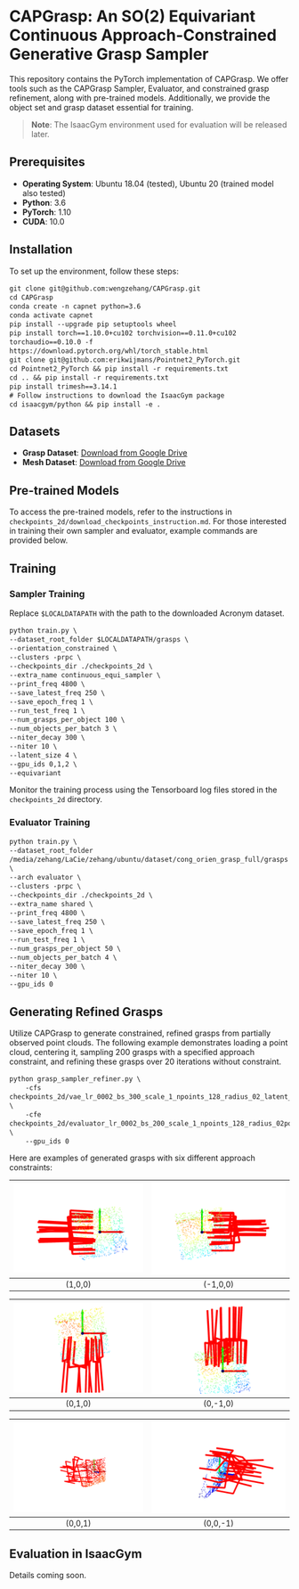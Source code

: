 # CAPGrasp: An SO(2) Equivariant Continuous Approach-Constrained Generative Grasp Sampler

This repository contains the PyTorch implementation of CAPGrasp. We offer tools such as the CAPGrasp Sampler, Evaluator, and constrained grasp refinement, along with pre-trained models. Additionally, we provide the object set and grasp dataset essential for training.

> **Note**: The IsaacGym environment used for evaluation will be released later.

## Prerequisites

- **Operating System**: Ubuntu 18.04 (tested), Ubuntu 20 (trained model also tested)
- **Python**: 3.6
- **PyTorch**: 1.10
- **CUDA**: 10.0

## Installation

To set up the environment, follow these steps:

```
git clone git@github.com:wengzehang/CAPGrasp.git
cd CAPGrasp
conda create -n capnet python=3.6
conda activate capnet
pip install --upgrade pip setuptools wheel
pip install torch==1.10.0+cu102 torchvision==0.11.0+cu102 torchaudio==0.10.0 -f https://download.pytorch.org/whl/torch_stable.html
git clone git@github.com:erikwijmans/Pointnet2_PyTorch.git
cd Pointnet2_PyTorch && pip install -r requirements.txt
cd .. && pip install -r requirements.txt 
pip install trimesh==3.14.1
# Follow instructions to download the IsaacGym package
cd isaacgym/python && pip install -e .
```

## Datasets

- **Grasp Dataset**: [Download from Google Drive](https://drive.google.com/drive/folders/1D-7twxwE-PZ1QmVei5PsCHeKXhZopMLN?usp=sharing)
- **Mesh Dataset**: [Download from Google Drive](https://drive.google.com/file/d/1BITM0ntPUNTIWthFdveoUMMblH9zaAOp/view?usp=drive_link)

## Pre-trained Models

To access the pre-trained models, refer to the instructions in `checkpoints_2d/download_checkpoints_instruction.md`. For those interested in training their own sampler and evaluator, example commands are provided below.

## Training

### Sampler Training

Replace `$LOCALDATAPATH` with the path to the downloaded Acronym dataset.

```
python train.py \
--dataset_root_folder $LOCALDATAPATH/grasps \
--orientation_constrained \
--clusters -prpc \
--checkpoints_dir ./checkpoints_2d \
--extra_name continuous_equi_sampler \
--print_freq 4800 \
--save_latest_freq 250 \
--save_epoch_freq 1 \
--run_test_freq 1 \
--num_grasps_per_object 100 \
--num_objects_per_batch 3 \
--niter_decay 300 \
--niter 10 \
--latent_size 4 \
--gpu_ids 0,1,2 \
--equivariant
```

Monitor the training process using the Tensorboard log files stored in the `checkpoints_2d` directory.

### Evaluator Training

```
python train.py \
--dataset_root_folder /media/zehang/LaCie/zehang/ubuntu/dataset/cong_orien_grasp_full/grasps \
--arch evaluator \
--clusters -prpc \
--checkpoints_dir ./checkpoints_2d \
--extra_name shared \
--print_freq 4800 \
--save_latest_freq 250 \
--save_epoch_freq 1 \
--run_test_freq 1 \
--num_grasps_per_object 50 \
--num_objects_per_batch 4 \
--niter_decay 300 \
--niter 10 \
--gpu_ids 0
```

## Generating Refined Grasps

Utilize CAPGrasp to generate constrained, refined grasps from partially observed point clouds. The following example demonstrates loading a point cloud, centering it, sampling 200 grasps with a specified approach constraint, and refining these grasps over 20 iterations without constraint.

```
python grasp_sampler_refiner.py \
    -cfs checkpoints_2d/vae_lr_0002_bs_300_scale_1_npoints_128_radius_02_latent_size_4_position_constrained_orientation_constrained_continuous_equivariant_clusters_prerendered_continuous_equi_regloss/ \
    -cfe checkpoints_2d/evaluator_lr_0002_bs_200_scale_1_npoints_128_radius_02pointnet++_clusters_prerendered_0401 \
    --gpu_ids 0
```

Here are examples of generated grasps with six different approach constraints:

| ![a](demo/g1.png) | ![d](demo/g2.png) |
|:-----------------:|:-----------------:|
|     (1,0,0)       |     (-1,0,0)      |

| ![b](demo/g3.png) | ![e](demo/g4.png) |
|:-----------------:|:-----------------:|
|      (0,1,0)     |     (0,-1,0)       |

| ![c](demo/g5.png) | ![f](demo/g6.png) |
|:-----------------:|:-----------------:|
|      (0,0,1)      |     (0,0,-1)      |


## Evaluation in IsaacGym

Details coming soon.
